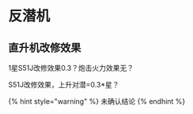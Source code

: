 # 反潜机

## 直升机改修效果

1星S51J改修效果0.3？炮击火力效果无？ 

S51J改修效果，上升对潜=0.3\*星？

{% hint style="warning" %}
未确认结论
{% endhint %}

